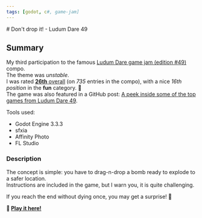 ```yaml
---
tags: [godot, c#, game-jam]
---
```

<Back name="Projects" />
# Don't drop it! - Ludum Dare 49

<ProjectCard
    language="Godot/C#"
    date="2021"
    status="finished"
    url="https://github.com/Srynetix/dont-drop-it"
    :screenshots="[$withBase('/images/dont-drop-it.png'),$withBase('/images/dont-drop-it.gif')]"
/>

## Summary

My third participation to the famous [Ludum Dare game jam (edition #49)](https://ldjam.com/events/ludum-dare/49/) compo.  
The theme was *unstable*.  
I was rated [**26th** overall](https://ldjam.com/events/ludum-dare/49/dont-drop-it) (on *735* entries in the compo), with a nice *16th position* in the **fun** category. :tada:  
The game was also featured in a GitHub post: [A peek inside some of the top games from Ludum Dare 49](https://github.blog/2021-10-25-a-peek-inside-some-of-the-top-games-from-ludum-dare-49/).

Tools used:
- Godot Engine 3.3.3
- sfxia
- Affinity Photo
- FL Studio

### Description

The concept is simple: you have to drag-n-drop a bomb ready to explode to a safer location.  
Instructions are included in the game, but I warn you, it is quite challenging.

If you reach the end without dying once, you may get a surprise! :gift:

**:rocket: [Play it here!](https://srynetix.github.io/dont-drop-it/Dont-drop-it)**
